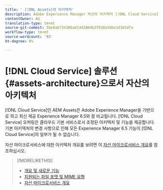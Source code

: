 ```yaml
---
title: ' [!DNL Assets]의 아키텍처'
description: Adobe Experience Manager 자산의 아키텍처 [!DNL Cloud Service]
contentOwner: AG
translation-type: tm+mt
source-git-commit: 5be8ab734306ad1442804b3f030a56be1d3b5dfa
workflow-type: tm+mt
source-wordcount: '93'
ht-degree: 8%

---
```



# [!DNL Cloud Service] 솔루션 {#assets-architecture}으로서 자산의 아키텍처

[!DNL Cloud Service]인 AEM Assets은 Adobe Experience Manager을 기반으로 하고 최신 제공 Experience Manager 6.5와 잘 비교됩니다. [!DNL Cloud Service] 오퍼링은 클라우드 기본 서비스로서 조정된 아키텍처 및 기능을 제공합니다. 기본 아키텍처의 변경 사항으로 인해 모든 Experience Manager 6.5 기능이 [!DNL Cloud Service]의 일부가 될 수 없습니다.

자산 마이크로서비스에 대한 아키텍처 개요를 보려면 이 [자산 마이크로서비스 개요](asset-microservices-overview.md#asset-microservices-architecture)를 참조하십시오.

>[!MORELIKETHIS]
>
>* [개요 및 새로운 기능](/help/assets/overview.md)
>* [지원되는 파일 포맷 및 MIME 유형](file-format-support.md)
>* [자산 마이크로서비스 개요](asset-microservices-overview.md)


